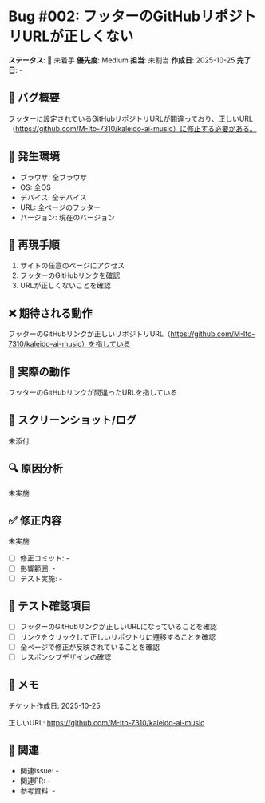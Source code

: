 # Bug #002: フッターのGitHubリポジトリURLが正しくない

**ステータス**: 🔴 未着手
**優先度**: Medium
**担当**: 未割当
**作成日**: 2025-10-25
**完了日**: -

## 🐛 バグ概要

フッターに設定されているGitHubリポジトリURLが間違っており、正しいURL（https://github.com/M-Ito-7310/kaleido-ai-music）に修正する必要がある。

## 📍 発生環境

- ブラウザ: 全ブラウザ
- OS: 全OS
- デバイス: 全デバイス
- URL: 全ページのフッター
- バージョン: 現在のバージョン

## 🔄 再現手順

1. サイトの任意のページにアクセス
2. フッターのGitHubリンクを確認
3. URLが正しくないことを確認

## ❌ 期待される動作

フッターのGitHubリンクが正しいリポジトリURL（https://github.com/M-Ito-7310/kaleido-ai-music）を指している

## 🚨 実際の動作

フッターのGitHubリンクが間違ったURLを指している

## 📸 スクリーンショット/ログ

未添付

## 🔍 原因分析

未実施

## ✅ 修正内容

未実施

- [ ] 修正コミット: -
- [ ] 影響範囲: -
- [ ] テスト実施: -

## 🧪 テスト確認項目

- [ ] フッターのGitHubリンクが正しいURLになっていることを確認
- [ ] リンクをクリックして正しいリポジトリに遷移することを確認
- [ ] 全ページで修正が反映されていることを確認
- [ ] レスポンシブデザインの確認

## 📝 メモ

チケット作成日: 2025-10-25

正しいURL: https://github.com/M-Ito-7310/kaleido-ai-music

## 🔗 関連

- 関連Issue: -
- 関連PR: -
- 参考資料: -
